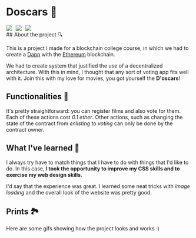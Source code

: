 # Doscars 🎥

<div style = "display: flex; align-items: center;">
  <img src = "https://img.shields.io/badge/-typescript-green?logo=typescript&style=for-the-badge&logoColor=white&color=3178C6" style = "margin-right: 10px;">

  <img src = "https://img.shields.io/badge/-solidity-green?logo=solidity&style=for-the-badge&logoColor=white&color=363636" style = "margin-right: 10px;">

  <img src="https://img.shields.io/badge/-react-green?logo=react&style=for-the-badge&logoColor=white&color=61DAFB">

</div>
## About the project 🔍

This is a project I made for a blockchain college course, in which we had to
create a [Dapp](https://en.wikipedia.org/wiki/Decentralized_application) with
the [Ethereum](https://ethereum.org/en/) blockchain.

We had to create system that justified the use of a decentralized architecture.
With this in mind, I thought that any sort of voting app fits well with it. Join
this with my love for movies, you got yourself the **D'oscars**!

## Functionalities 🤖

It's pretty straightforward: you can register films and also vote for them. Each
of these actions cost _0.1 ether_. Other actions, such as changing the state of
the contract from _enlisting_ to _voting_ can only be done by the contract
owner.

## What I've learned 🚀

I always try have to match things that I have to do with things that I'd like to
do. In this case, **I took the opportunity to improve my CSS skills and to
exercise my web design skills**.

I'd say that the experience was great. I learned some neat tricks with _image
loading_ and the overall look of the website was pretty good.

## Prints 🏞

Here are some gifs showing how the project looks and works :)
